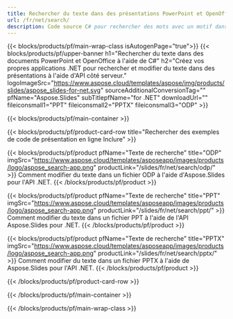 ```yaml
---
title: Rechercher du texte dans des présentations PowerPoint et OpenOffice à l'aide de .NET
url: /fr/net/search/
description: Code source C# pour rechercher des mots avec un motif dans les présentations PowerPoint et OpenOffice™
---
```


{{< blocks/products/pf/main-wrap-class isAutogenPage="true">}}
{{< blocks/products/pf/upper-banner h1="Rechercher du texte dans des documents PowerPoint et OpenOffice à l'aide de C#" h2="Créez vos propres applications .NET pour rechercher et modifier du texte dans des présentations à l'aide d'API côté serveur." logoImageSrc="https://www.aspose.cloud/templates/aspose/img/products/slides/aspose_slides-for-net.svg" sourceAdditionalConversionTag="" pfName="Aspose.Slides" subTitlepfName="for .NET" downloadUrl="" fileiconsmall1="PPT" fileiconsmall2="PPTX" fileiconsmall3="ODP" >}}

{{< blocks/products/pf/main-container >}}

{{< blocks/products/pf/product-card-row title="Rechercher des exemples de code de présentation en ligne Inclure" >}}

{{< blocks/products/pf/product pfName="Texte de recherche" title="ODP" imgSrc="https://www.aspose.cloud/templates/asposeapp/images/products/logo/aspose_search-app.png" productLink="/slides/fr/net/search/odp/" >}}
Comment modifier du texte dans un fichier ODP à l'aide d'Aspose.Slides pour l'API .NET.
{{< /blocks/products/pf/product >}}

{{< blocks/products/pf/product pfName="Texte de recherche" title="PPT" imgSrc="https://www.aspose.cloud/templates/asposeapp/images/products/logo/aspose_search-app.png" productLink="/slides/fr/net/search/ppt/" >}}
Comment modifier du texte dans un fichier PPT à l'aide de l'API Aspose.Slides pour .NET.
{{< /blocks/products/pf/product >}}

{{< blocks/products/pf/product pfName="Texte de recherche" title="PPTX" imgSrc="https://www.aspose.cloud/templates/asposeapp/images/products/logo/aspose_search-app.png" productLink="/slides/fr/net/search/pptx/" >}}
Comment modifier du texte dans un fichier PPTX à l'aide de Aspose.Slides pour l'API .NET.
{{< /blocks/products/pf/product >}}



{{< /blocks/products/pf/product-card-row >}}

{{< /blocks/products/pf/main-container >}}
    
{{< /blocks/products/pf/main-wrap-class >}}